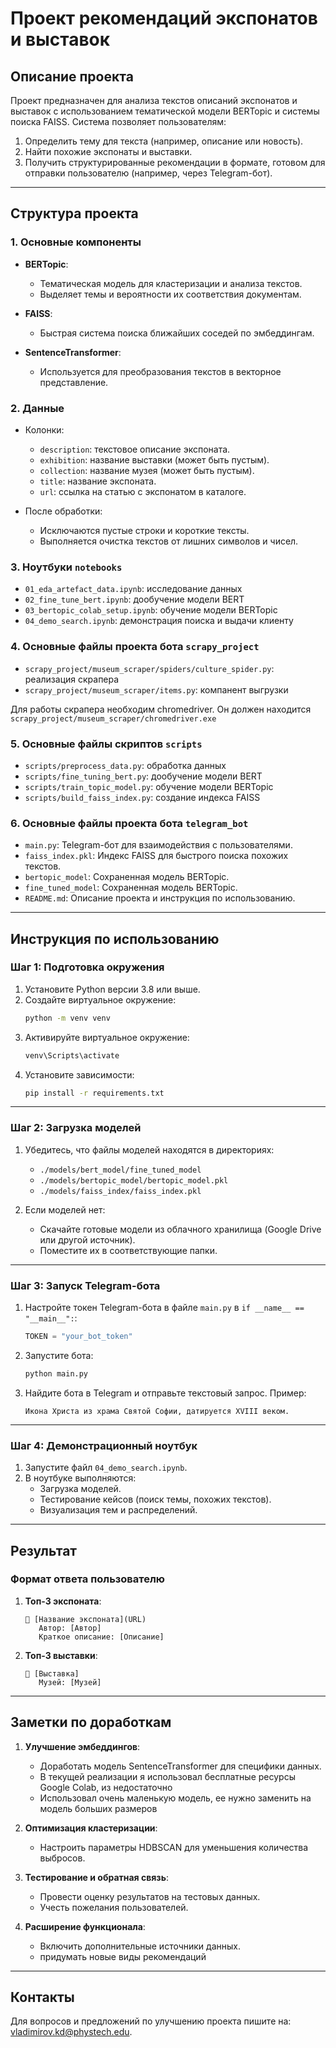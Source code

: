 # Проект рекомендаций экспонатов и выставок

## **Описание проекта**
Проект предназначен для анализа текстов описаний экспонатов и выставок с использованием тематической модели BERTopic и системы поиска FAISS. Система позволяет пользователям:

1. Определить тему для текста (например, описание или новость).
2. Найти похожие экспонаты и выставки.
3. Получить структурированные рекомендации в формате, готовом для отправки пользователю (например, через Telegram-бот).

---

## **Структура проекта**

### **1. Основные компоненты**

- **BERTopic**:
  - Тематическая модель для кластеризации и анализа текстов.
  - Выделяет темы и вероятности их соответствия документам.

- **FAISS**:
  - Быстрая система поиска ближайших соседей по эмбеддингам.

- **SentenceTransformer**:
  - Используется для преобразования текстов в векторное представление.

### **2. Данные**

- Колонки:
  - `description`: текстовое описание экспоната.
  - `exhibition`: название выставки (может быть пустым).
  - `collection`: название музея (может быть пустым).
  - `title`: название экспоната.
  - `url`: ссылка на статью с экспонатом в каталоге.

- После обработки:
  - Исключаются пустые строки и короткие тексты.
  - Выполняется очистка текстов от лишних символов и чисел.

### **3. Ноутбуки `notebooks`**
- `01_eda_artefact_data.ipynb`: исследование данных
- `02_fine_tune_bert.ipynb`: дообучение модели BERT
- `03_bertopic_colab_setup.ipynb`: обучение модели BERTopic
- `04_demo_search.ipynb`: демонстрация поиска и выдачи клиенту

### **4. Основные файлы проекта бота `scrapy_project`**
- `scrapy_project/museum_scraper/spiders/culture_spider.py`: реализация скрапера
- `scrapy_project/museum_scraper/items.py`: компанент выгрузки

Для работы скрапера необходим chromedriver. Он должен находится 
`scrapy_project/museum_scraper/chromedriver.exe`

### **5. Основные файлы скриптов `scripts`**
- `scripts/preprocess_data.py`: обработка данных
- `scripts/fine_tuning_bert.py`: дообучение модели BERT
- `scripts/train_topic_model.py`: обучение модели BERTopic
- `scripts/build_faiss_index.py`: создание индекса FAISS

### **6. Основные файлы проекта бота `telegram_bot`**

- `main.py`: Telegram-бот для взаимодействия с пользователями.
- `faiss_index.pkl`: Индекс FAISS для быстрого поиска похожих текстов.
- `bertopic_model`: Сохраненная модель BERTopic.
- `fine_tuned_model`: Сохраненная модель BERTopic.
- `README.md`: Описание проекта и инструкция по использованию.

---

## **Инструкция по использованию**

### **Шаг 1: Подготовка окружения**

1. Установите Python версии 3.8 или выше.
2. Создайте виртуальное окружение:
   ```bash
   python -m venv venv
   ```
3. Активируйте виртуальное окружение:
   ```bash
   venv\Scripts\activate
   ```
4. Установите зависимости:
   ```bash
   pip install -r requirements.txt
   ```

---

### **Шаг 2: Загрузка моделей**

1. Убедитесь, что файлы моделей находятся в директориях:
   - `./models/bert_model/fine_tuned_model`
   - `./models/bertopic_model/bertopic_model.pkl`
   - `./models/faiss_index/faiss_index.pkl`

2. Если моделей нет:
   - Скачайте готовые модели из облачного хранилища (Google Drive или другой источник).
   - Поместите их в соответствующие папки.

---

### **Шаг 3: Запуск Telegram-бота**

1. Настройте токен Telegram-бота в файле `main.py` в `if __name__ == "__main__":`:
   ```python
   TOKEN = "your_bot_token"
   ```

2. Запустите бота:
   ```bash
   python main.py
   ```

3. Найдите бота в Telegram и отправьте текстовый запрос. Пример:
   ```
   Икона Христа из храма Святой Софии, датируется XVIII веком.
   ```

---

### **Шаг 4: Демонстрационный ноутбук**

1. Запустите файл `04_demo_search.ipynb`.
2. В ноутбуке выполняются:
   - Загрузка моделей.
   - Тестирование кейсов (поиск темы, похожих текстов).
   - Визуализация тем и распределений.

---

## **Результат**

### Формат ответа пользователю

1. **Топ-3 экспоната**:
   ```
   🔹 [Название экспоната](URL)
      Автор: [Автор]
      Краткое описание: [Описание]
   ```

2. **Топ-3 выставки**:
   ```
   🔹 [Выставка]
      Музей: [Музей]
   ```

---

## **Заметки по доработкам**

1. **Улучшение эмбеддингов**:
   - Доработать модель SentenceTransformer для специфики данных.
   - В текущей реализации я использовал бесплатные ресурсы Google Colab, из недостаточно
   - Использовал очень маленькую модель, ее нужно заменить на модель больших размеров

2. **Оптимизация кластеризации**:
   - Настроить параметры HDBSCAN для уменьшения количества выбросов.

3. **Тестирование и обратная связь**:
   - Провести оценку результатов на тестовых данных.
   - Учесть пожелания пользователей.

4. **Расширение функционала**:
   - Включить дополнительные источники данных.
   - придумать новые виды рекомендаций

---

## **Контакты**
Для вопросов и предложений по улучшению проекта пишите на: [vladimirov.kd@phystech.edu](mailto:vladimirov.kd@phystech.edu).

